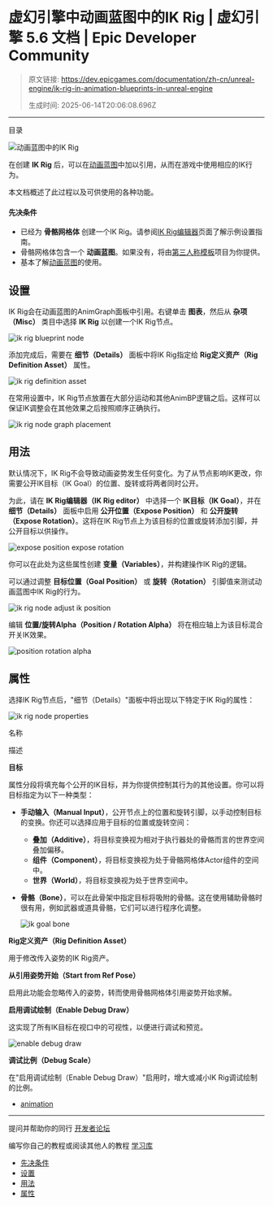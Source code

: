 # 虚幻引擎中动画蓝图中的IK Rig | 虚幻引擎 5.6 文档 | Epic Developer Community

> 原文链接: https://dev.epicgames.com/documentation/zh-cn/unreal-engine/ik-rig-in-animation-blueprints-in-unreal-engine
> 
> 生成时间: 2025-06-14T20:06:08.696Z

---

目录

![动画蓝图中的IK Rig](https://dev.epicgames.com/community/api/documentation/image/2bd55339-a748-4bba-a001-2e2e93e904af?resizing_type=fill&width=1920&height=335)

在创建 **IK Rig** 后，可以在[动画蓝图](/documentation/zh-cn/unreal-engine/animation-blueprints-in-unreal-engine)中加以引用，从而在游戏中使用相应的IK行为。

本文档概述了此过程以及可供使用的各种功能。

#### 先决条件

-   已经为 **骨骼网格体** 创建一个IK Rig。请参阅[IK Rig编辑器](/documentation/zh-cn/unreal-engine/ik-rig-in-unreal-engine)页面了解示例设置指南。
-   骨骼网格体包含一个 **动画蓝图**。如果没有，将由[第三人称模板](/documentation/zh-cn/unreal-engine/third-person-template-in-unreal-engine)项目为你提供。
-   基本了解[动画蓝图](/documentation/zh-cn/unreal-engine/animation-blueprints-in-unreal-engine)的使用。

## 设置

IK Rig会在动画蓝图的AnimGraph面板中引用。右键单击 **图表**，然后从 **杂项（Misc）** 类目中选择 **IK Rig** 以创建一个IK Rig节点。

![ik rig blueprint node](https://d1iv7db44yhgxn.cloudfront.net/documentation/images/896ac544-12ce-452b-895a-ae8a701f8fc8/setup1.png)

添加完成后，需要在 **细节（Details）** 面板中将IK Rig指定给 **Rig定义资产（Rig Definition Asset）** 属性。

![ik rig definition asset](https://d1iv7db44yhgxn.cloudfront.net/documentation/images/48438d81-870b-4e20-a255-665b2de71f1a/setup2.png)

在常用设置中，IK Rig节点放置在大部分运动和其他AnimBP逻辑之后。这样可以保证IK调整会在其他效果之后按照顺序正确执行。

![ik rig node graph placement](https://d1iv7db44yhgxn.cloudfront.net/documentation/images/3d1d9e42-c0c9-4435-8aca-deb86812cd1a/setup3.png)

## 用法

默认情况下，IK Rig不会导致动画姿势发生任何变化。为了从节点影响IK更改，你需要公开IK目标（IK Goal）的位置、旋转或将两者同时公开。

为此，请在 **IK Rig编辑器（IK Rig editor）** 中选择一个 **IK目标（IK Goal）**，并在 **细节（Details）** 面板中启用 **公开位置（Expose Position）** 和 **公开旋转（Expose Rotation）**。这将在IK Rig节点上为该目标的位置或旋转添加引脚，并公开目标以供操作。

![expose position expose rotation](https://d1iv7db44yhgxn.cloudfront.net/documentation/images/c403d31d-d67d-407b-9af7-7c5aa98d516c/usage1.png)

你可以在此处为这些属性创建 **变量（Variables）**，并构建操作IK Rig的逻辑。

可以通过调整 **目标位置（Goal Position）** 或 **旋转（Rotation）** 引脚值来测试动画蓝图中IK Rig的行为。

![ik rig node adjust ik position](https://d1iv7db44yhgxn.cloudfront.net/documentation/images/8706c642-e2a0-48d3-aff0-8e15d36f8b92/usage2.png)

编辑 **位置/旋转Alpha（Position / Rotation Alpha）** 将在相应轴上为该目标混合开关IK效果。

![position rotation alpha](https://d1iv7db44yhgxn.cloudfront.net/documentation/images/a7b8fda6-1642-43d6-926b-46399c0e3aa0/usage3.gif)

## 属性

选择IK Rig节点后，"细节（Details）"面板中将出现以下特定于IK Rig的属性：

![ik rig node properties](https://d1iv7db44yhgxn.cloudfront.net/documentation/images/1b961572-f115-4eea-af73-b0792e3d89c4/properties.png)

名称

描述

**目标**

属性分段将填充每个公开的IK目标，并为你提供控制其行为的其他设置。你可以将目标指定为以下一种类型：

-   **手动输入（Manual Input）**，公开节点上的位置和旋转引脚，以手动控制目标的变换。你还可以选择应用于目标的位置或旋转空间：
    -   **叠加（Additive）**，将目标变换视为相对于执行器处的骨骼而言的世界空间叠加偏移。
    -   **组件（Component）**，将目标变换视为处于骨骼网格体Actor组件的空间中。
    -   **世界（World）**，将目标变换视为处于世界空间中。
-   **骨骼（Bone）**，可以在此骨架中指定目标将吸附的骨骼。这在使用辅助骨骼时很有用，例如武器或道具骨骼，它们可以进行程序化调整。
    
    ![ik goal bone](https://d1iv7db44yhgxn.cloudfront.net/documentation/images/04bc22f9-3ba0-4a1a-81be-dad62e3c20c3/goals.png)

**Rig定义资产（Rig Definition Asset）**

用于修改传入姿势的IK Rig资产。

**从引用姿势开始（Start from Ref Pose）**

启用此功能会忽略传入的姿势，转而使用骨骼网格体引用姿势开始求解。

**启用调试绘制（Enable Debug Draw）**

这实现了所有IK目标在视口中的可视性，以便进行调试和预览。

![enable debug draw](https://d1iv7db44yhgxn.cloudfront.net/documentation/images/4fd2dee8-0c1e-47eb-9507-1166576609b3/debugdraw.png)

**调试比例（Debug Scale）**

在"启用调试绘制（Enable Debug Draw）"启用时，增大或减小IK Rig调试绘制的比例。

-   [animation](https://dev.epicgames.com/community/search?query=animation)

* * *

提问并帮助你的同行 [开发者论坛](https://forums.unrealengine.com/categories?tag=unreal-engine)

编写你自己的教程或阅读其他人的教程 [学习库](https://dev.epicgames.com/community/unreal-engine/learning)

-   [先决条件](/documentation/zh-cn/unreal-engine/ik-rig-in-animation-blueprints-in-unreal-engine#%E5%85%88%E5%86%B3%E6%9D%A1%E4%BB%B6)
-   [设置](/documentation/zh-cn/unreal-engine/ik-rig-in-animation-blueprints-in-unreal-engine#%E8%AE%BE%E7%BD%AE)
-   [用法](/documentation/zh-cn/unreal-engine/ik-rig-in-animation-blueprints-in-unreal-engine#%E7%94%A8%E6%B3%95)
-   [属性](/documentation/zh-cn/unreal-engine/ik-rig-in-animation-blueprints-in-unreal-engine#%E5%B1%9E%E6%80%A7)